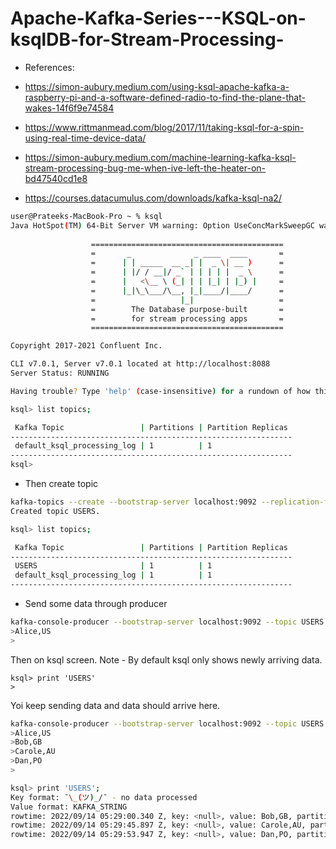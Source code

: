 # Apache-Kafka-Series---KSQL-on-ksqlDB-for-Stream-Processing-

- References:

- https://simon-aubury.medium.com/using-ksql-apache-kafka-a-raspberry-pi-and-a-software-defined-radio-to-find-the-plane-that-wakes-14f6f9e74584
- https://www.rittmanmead.com/blog/2017/11/taking-ksql-for-a-spin-using-real-time-device-data/
- https://simon-aubury.medium.com/machine-learning-kafka-ksql-stream-processing-bug-me-when-ive-left-the-heater-on-bd47540cd1e8
- https://courses.datacumulus.com/downloads/kafka-ksql-na2/


```sh
user@Prateeks-MacBook-Pro ~ % ksql
Java HotSpot(TM) 64-Bit Server VM warning: Option UseConcMarkSweepGC was deprecated in version 9.0 and will likely be removed in a future release.
                  
                  ===========================================
                  =       _              _ ____  ____       =
                  =      | | _____  __ _| |  _ \| __ )      =
                  =      | |/ / __|/ _` | | | | |  _ \      =
                  =      |   <\__ \ (_| | | |_| | |_) |     =
                  =      |_|\_\___/\__, |_|____/|____/      =
                  =                   |_|                   =
                  =        The Database purpose-built       =
                  =        for stream processing apps       =
                  ===========================================

Copyright 2017-2021 Confluent Inc.

CLI v7.0.1, Server v7.0.1 located at http://localhost:8088
Server Status: RUNNING

Having trouble? Type 'help' (case-insensitive) for a rundown of how things work!

ksql> list topics;

 Kafka Topic                 | Partitions | Partition Replicas 
---------------------------------------------------------------
 default_ksql_processing_log | 1          | 1                  
---------------------------------------------------------------
ksql> 
```
- Then create topic

```sh
kafka-topics --create --bootstrap-server localhost:9092 --replication-factor 1 --partitions 1 --topic USERS    
Created topic USERS.
```

```sh
ksql> list topics;

 Kafka Topic                 | Partitions | Partition Replicas 
---------------------------------------------------------------
 USERS                       | 1          | 1                  
 default_ksql_processing_log | 1          | 1                  
---------------------------------------------------------------
```

- Send some data through producer 

```sh
kafka-console-producer --bootstrap-server localhost:9092 --topic USERS
>Alice,US
>
```

Then on ksql screen. Note - By default ksql only shows newly arriving data.

```
ksql> print 'USERS'
>
```

Yoi keep sending data and data should arrive here.

```sh
kafka-console-producer --bootstrap-server localhost:9092 --topic USERS
>Alice,US
>Bob,GB
>Carole,AU
>Dan,PO
>

```


```sh
ksql> print 'USERS';
Key format: ¯\_(ツ)_/¯ - no data processed
Value format: KAFKA_STRING
rowtime: 2022/09/14 05:29:00.340 Z, key: <null>, value: Bob,GB, partition: 0
rowtime: 2022/09/14 05:29:45.897 Z, key: <null>, value: Carole,AU, partition: 0
rowtime: 2022/09/14 05:29:53.947 Z, key: <null>, value: Dan,PO, partition: 0
```
